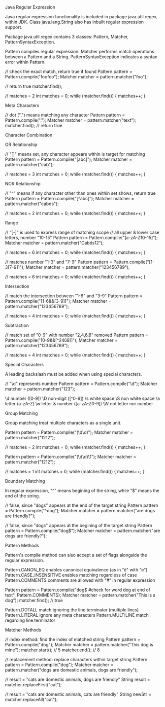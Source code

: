 Java Regular Expression

Java regular expression functionality is included in package java.util.regex, within JDK. Class java.lang.String also has inbuilt regular expression support.

Package java.util.regex contains 3 classes: Pattern, Matcher, PatternSyntaxException.

Pattern compiles regular expression.
Matcher performs match operations between a Pattern and a String.
PatternSyntaxException indicates a syntax error within Pattern.

// check the exact match, return true if found
Pattern pattern = Pattern.compile("foofoo");
Matcher matcher = pattern.matcher("foo");

// return true
matcher.find();

// matches = 2
int matches = 0;
while (matcher.find()) {
	matches++;
}

Meta Characters

// dot (".") means matching any character
Pattern pattern = Pattern.compile(".");
Matcher matcher = pattern.matcher("text");
matcher.find(); // return true

Character Combination

OR Relationship

// "[]" means set, any character appears within is target for matching
Pattern pattern = Pattern.compile("[abc]");
Matcher matcher = pattern.matcher("cab");

// matches = 3
int matches = 0;
while (matcher.find()) {
	matches++;
}

NOR Relationship

// "^" means if any character other than ones within set shows, return true
Pattern pattern = Pattern.compile("[^abc]");
Matcher matcher = pattern.matcher("cabds");

// matches = 2
int matches = 0;
while (matcher.find()) {
	matches++;
}

Range

// "[-]" is used to express range of matching scope
// all upper & lower case letters, number "10-15"
Pattern pattern = Pattern.compile("[a-zA-Z10-15]");
Matcher matcher = pattern.matcher("Cabds12");

// matches = 6
int matches = 0;
while (matcher.find()) {
	matches++;
}

// matches number "1-3" and "7-9"
Pattern pattern = Pattern.compile("[1-3[7-9]]");
Matcher matcher = pattern.matcher("123456789");

// matches = 6
int matches = 0;
while (matcher.find()) {
	matches++;
}

Intersection

// match the intersection between "1-6" and "3-9"
Pattern pattern = Pattern.compile("[1-6&&[3-9]]");
Matcher matcher = pattern.matcher("123456789");

// matches = 4
int matches = 0;
while (matcher.find()) {
	matches++;
}

Subtraction

// match set of "0-9" with number "2,4,6,8" removed
Pattern pattern = Pattern.compile("[0-9&&[^2468]]");
Matcher matcher = pattern.matcher("123456789");

// matches = 4
int matches = 0;
while (matcher.find()) {
	matches++;
}

Special Characters

A leading backslash must be added when using special characters.

// "\d" represents number
Pattern pattern = Pattern.compile("\\d");
Matcher matcher = pattern.matcher("123");

\d	number ([0-9])
\D	non-digit ([^0-9])
\s	white space
\S	non white space
\a	letter (a-zA-Z)
\w	letter & number ([a-zA-Z0-9])
\W	not letter nor number

Group Matching

Group matching treat multiple characters as a single unit.

Pattern pattern = Pattern.compile("(\\d\\d)");
Matcher matcher = pattern.matcher("1212");

// matches = 2
int matches = 0;
while (matcher.find()) {
	matches++;
}

Pattern pattern = Pattern.compile("(\\d\\d)\\1");
Matcher matcher = pattern.matcher("1212");

// matches = 1
int matches = 0;
while (matcher.find()) {
	matches++;
}

Boundary Matching

In regular expression, "^" means begining of the string, while "$" means the end of the string.

// false, since "dogs" appears at the end of the target string
Pattern pattern = Pattern.compile("^dog");
Matcher matcher = pattern.matcher("are dogs are friendly?");

// false, since "dogs" appears at the begining of the target string
Pattern pattern = Pattern.compile("dog$");
Matcher matcher = pattern.matcher("are dogs are friendly?");

Pattern Methods

Pattern's compile method can also accept a set of flags alongside the regular expression.

Pattern.CANON_EQ			enables canonical equivalence (as in "é" with "e")
Pattern.CASE_INSENSITIVE	enables matching regardless of case
Pattern.COMMENTS			comments are allowed with "#" in regular expression

Pattern pattern = Pattern.compile("dog$  #check for word dog at end of text", Pattern.COMMENTS);
Matcher matcher = pattern.matcher("This is a dog");
matcher.find(); // true

Pattern.DOTALL			match ignoring the line terminator (multiple lines)
Pattern.LITERAL			ignore any meta characters
Pattern.MULTILINE			match regarding line terminator

Matcher Methods

// index method: find the index of matched string
Pattern pattern = Pattern.compile("dog");
Matcher matcher = pattern.matcher("This dog is mine");
matcher.start(); // 5
matcher.end();   // 8

// replacement method: replace characters within target string
Pattern pattern = Pattern.compile("dog");
Matcher matcher = pattern.matcher("dogs are domestic animals, dogs are friendly");

// result = "cats are domestic animals, dogs are friendly"
String result = matcher.replaceFirst("cat");

// result = "cats are domestic animals, cats are friendly"
String newStr = matcher.replaceAll("cat");
